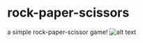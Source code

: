 # rock-paper-scissors
a simple rock-paper-scissor game!
![alt text](https://raw.githubusercontent.com/abhik-b/rock-paper-scissors/master/Screenshot(1).png)
